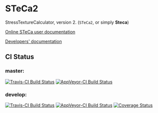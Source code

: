 # STeCa2
StressTextureCalculator, version 2. (`STeCa2`, or simply **Steca**)

[Online STeCa user documentation](http://apps.jcns.fz-juelich.de/steca2)

[Developers' documentation](doc.md)

## CI Status

### master:

[![Travis-CI Build Status](https://travis-ci.org/scgmlz/STeCa2.svg?branch=master)](https://travis-ci.org/scgmlz/STeCa2)
[![AppVeyor-CI Build Status](https://ci.appveyor.com/api/projects/status/github/scgmlz/steca2?branch=master&svg=true)](https://ci.appveyor.com/project/jburle/steca2)

### develop:

[![Travis-CI Build Status](https://travis-ci.org/scgmlz/STeCa2.svg?branch=develop)](https://travis-ci.org/scgmlz/STeCa2)
[![AppVeyor-CI Build Status](https://ci.appveyor.com/api/projects/status/github/scgmlz/steca2?branch=develop&svg=true)](https://ci.appveyor.com/project/jburle/steca2)
[![Coverage Status](https://coveralls.io/repos/github/scgmlz/STeCa2/badge.svg)](https://coveralls.io/github/scgmlz/STeCa2)
